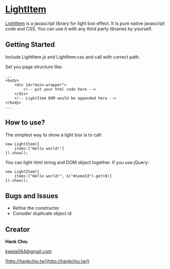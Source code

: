 # [LightItem](http://hankchiu.tw/LightItem)
[LightItem](http://hankchiu.tw/LightItem) is a javascript library for light box effect. It is pure native javascript code and CSS. You can use it with any third party libraries by yourself.

## Getting Started
Include LightItem.js and LightItem.css and call with correct path.

Set you page structure like:
```
...
<body>
    <div id="main-wrapper">
        <!-- put your html code here -->
    </div>
    <!-- LightItem DOM would be appended here -->
</body>
...
```

How to use?
---
The simplest way to show a light box is to call:
```
new LightItem({
	items:["Hello world!"]
}).show();
```
You can light html string and DOM object together. If you use jQuery:
```
new LightItem({
	items:["Hello world!", $("#someId").get(0)]
}).show();
```
## Bugs and Issues
* Refine the constructor
* Consider duplicate object id

## Creator

**Hank Chiu**

kwela064@gmail.com

[http://hankchiu.tw](http://hankchiu.tw])


